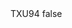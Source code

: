 <?xml version="1.0" encoding="UTF-8"?>
<CustomMetadata xmlns="http://soap.sforce.com/2006/04/metadata">
    <label>TXU94</label>
    <protected>false</protected>
</CustomMetadata>

